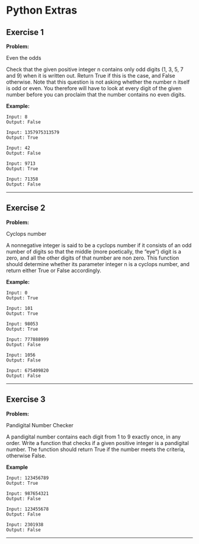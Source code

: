 # Python Extras

## Exercise 1

**Problem:**

Even the odds

Check that the given positive integer n contains only odd digits (1, 3, 5, 7 and 9) when it is written
out. Return True if this is the case, and False otherwise. Note that this question is not asking
whether the number n itself is odd or even. You therefore will have to look at every digit of the given
number before you can proclaim that the number contains no even digits.

**Example:**

	Input: 8
	Output: False
 
 	Input: 1357975313579
	Output: True
 
  	Input: 42
	Output: False

  	Input: 9713
	Output: True

   	Input: 71358 
	Output: False

---

## Exercise 2

**Problem:**

Cyclops number

A nonnegative integer is said to be a cyclops number if it consists of an odd number of digits so
that the middle (more poetically, the “eye”) digit is a zero, and all the other digits of that number are
non zero. This function should determine whether its parameter integer n is a cyclops number, and
return either True or False accordingly.

**Example:**

	Input: 0
	Output: True
 
 	Input: 101
	Output: True
 
  	Input: 98053
	Output: True
 
  	Input: 777888999 
	Output: False

  	Input: 1056 
	Output: False	

   	Input: 675409820  
	Output: False	
---

## Exercise 3

**Problem:**

Pandigital Number Checker

A pandigital number contains each digit from 1 to 9 exactly once, in any order. Write a function that checks if a given positive integer is a pandigital number. The function should return True if the number meets the criteria, otherwise False.

**Example**

 	Input: 123456789
  	Output: True
 
  	Input: 987654321
  	Output: False
 
  	Input: 123455678
  	Output: False
   
  	Input: 2301938
  	Output: False
     
---

